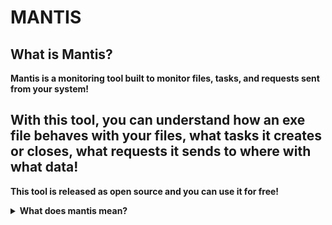 # MANTIS



## What is Mantis?

<b> 
Mantis is a monitoring tool built to monitor files, tasks, and requests sent from your system!

With this tool, you can understand how an exe file behaves with your files, what tasks it creates or closes, what requests it sends to where with what data!
-----------------------------
This tool is released as open source and you can use it for free!</b> 

<details>
  <summary><strong>What does mantis mean?</strong></summary>
  <p>Monitoring All Network, Tasks, and Integrated Systems</p>
</details>
